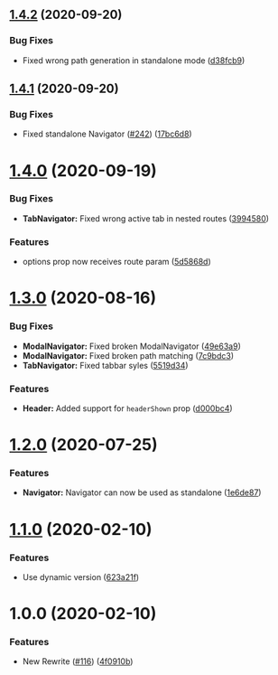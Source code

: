 ## [1.4.2](https://github.com/BlueBaseJS/plugin-react-router/compare/v1.4.1...v1.4.2) (2020-09-20)

### Bug Fixes

*   Fixed wrong path generation in standalone mode ([d38fcb9](https://github.com/BlueBaseJS/plugin-react-router/commit/d38fcb9463d01ea508f99aea760e20c05434a87f))

## [1.4.1](https://github.com/BlueBaseJS/plugin-react-router/compare/v1.4.0...v1.4.1) (2020-09-20)

### Bug Fixes

*   Fixed standalone Navigator ([#242](https://github.com/BlueBaseJS/plugin-react-router/issues/242)) ([17bc6d8](https://github.com/BlueBaseJS/plugin-react-router/commit/17bc6d83dc7a15cd7993622b3be649cab5791ca6))

# [1.4.0](https://github.com/BlueBaseJS/plugin-react-router/compare/v1.3.0...v1.4.0) (2020-09-19)

### Bug Fixes

*   **TabNavigator:** Fixed wrong active tab in nested routes ([3994580](https://github.com/BlueBaseJS/plugin-react-router/commit/3994580676a06508c200c4e417027ed596436e98))

### Features

*   options prop now receives route param ([5d5868d](https://github.com/BlueBaseJS/plugin-react-router/commit/5d5868d08c998c4e39a7a5853fc4d56d8b7c159c))

# [1.3.0](https://github.com/BlueBaseJS/plugin-react-router/compare/v1.2.0...v1.3.0) (2020-08-16)

### Bug Fixes

*   **ModalNavigator:** Fixed broken ModalNavigator ([49e63a9](https://github.com/BlueBaseJS/plugin-react-router/commit/49e63a9b6b980a57a50cbb20523d899be14a948d))
*   **ModalNavigator:** Fixed broken path matching ([7c9bdc3](https://github.com/BlueBaseJS/plugin-react-router/commit/7c9bdc3e8111fd9a5b558429e95628a32a4809e7))
*   **TabNavigator:** Fixed tabbar syles ([5519d34](https://github.com/BlueBaseJS/plugin-react-router/commit/5519d342a6898517a7d51c23dba64883f45121d2))

### Features

*   **Header:** Added support for `headerShown` prop ([d000bc4](https://github.com/BlueBaseJS/plugin-react-router/commit/d000bc4d3bf6d6790ff672135a8ca1edfef4ba81))

# [1.2.0](https://github.com/BlueBaseJS/plugin-react-router/compare/v1.1.0...v1.2.0) (2020-07-25)

### Features

*   **Navigator:** Navigator can now be used as standalone ([1e6de87](https://github.com/BlueBaseJS/plugin-react-router/commit/1e6de87df2eb4c8b3df0cf978aa7aca1fea43e27))

# [1.1.0](https://github.com/BlueBaseJS/plugin-react-router/compare/v1.0.0...v1.1.0) (2020-02-10)

### Features

*   Use dynamic version ([623a21f](https://github.com/BlueBaseJS/plugin-react-router/commit/623a21fc79e9c6774017c567a2733749ff240f0c))

# 1.0.0 (2020-02-10)

### Features

*   New Rewrite ([#116](https://github.com/BlueBaseJS/plugin-react-router/issues/116)) ([4f0910b](https://github.com/BlueBaseJS/plugin-react-router/commit/4f0910ba67e817eabd51fe55bece78bd2a1d5d94))
